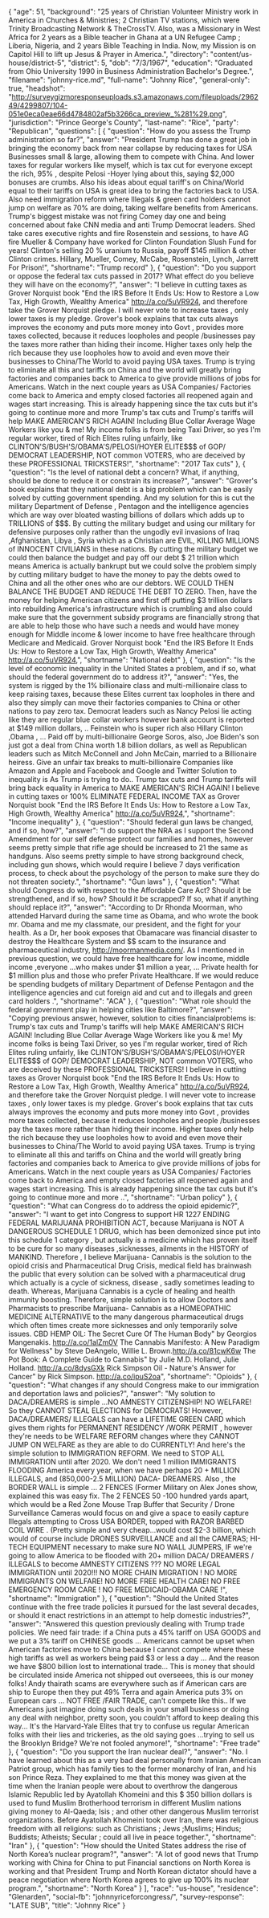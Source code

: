 {
  "age": 51,
  "background": "25 years of Christian Volunteer Ministry work in America in Churches & Ministries; 2 Christian TV stations, which were Trinity Broadcasting Network & TheCrossTV.  Also, was a Missionary in West Africa for 2 years as a Bible teacher in Ghana at a UN Refugee Camp ; Liberia, Nigeria, and 2 years Bible Teaching in India. Now,  my Mission is on Capitol Hill to lift up Jesus & Prayer in America.",
  "directory": "content/us-house/district-5",
  "district": 5,
  "dob": "7/3/1967",
  "education": "Graduated from Ohio University 1990 in Business Administration Bachelor's Degree.",
  "filename": "johnny-rice.md",
  "full-name": "Johnny Rice",
  "general-only": true,
  "headshot": "http://surveygizmoresponseuploads.s3.amazonaws.com/fileuploads/296249/4299807/104-051e0eca0eae66d4784802af5b3266ca_preview_%281%29.png",
  "jurisdiction": "Prince George's County",
  "last-name": "Rice",
  "party": "Republican",
  "questions": [
    {
      "question": "How do you assess the Trump administration so far?",
      "answer": "President Trump has done a great job in bringing the economy back from near collapse by reducing taxes for USA Businesses small & large, allowing them to compete with China. And lower taxes for regular workers like myself, which is tax cut for everyone except the rich, 95% , despite Pelosi -Hoyer lying about this, saying $2,000 bonuses are crumbs.  Also his ideas about equal tariff's on China/World equal to their tariffs on USA is great idea to bring the factories back to USA. Also need immigration reform where Illegals & green card holders cannot jump on welfare as 70% are doing, taking welfare benefits from Americans. Trump's biggest mistake was not firing Comey day one and being concerned about fake CNN media and anti Trump Democrat leaders.  Shed take cares executive rights and fire Rosenstein and sessions, to have AG fire Mueller & Company  have worked for Clinton Foundation Slush Fund for years! Clinton's selling 20 % uranium to Russia, payoff $145 million & other Clinton crimes. Hillary, Mueller, Comey, McCabe, Rosenstein, Lynch, Jarrett For Prison!",
      "shortname": "Trump record"
    },
    {
      "question": "Do you support or oppose the federal tax cuts passed in 2017? What effect do you believe they will have on the economy?",
      "answer": "I believe in cutting taxes as Grover Norquist book \"End the IRS Before It Ends Us: How to Restore a Low Tax, High Growth, Wealthy America\"  http://a.co/5uVR924, and therefore take the Grover Norquist pledge. I will never vote to increase taxes , only lower taxes is my pledge.   Grover's book explains that tax cuts always improves the economy and puts more money into Govt , provides more taxes collected, because it reduces loopholes and people /businesses pay the taxes more rather than hiding their income.  Higher taxes only help the rich because they use loopholes how to avoid and even move their businesses to China/The World to avoid paying USA taxes.  Trump is trying to eliminate all this and tariffs on China and the world will greatly bring factories and companies back to America to give provide millions of jobs for Americans. Watch in the next couple years as USA Companies/ Factories come back to America and empty closed factories all reopened again  and wages start increasing. This is already happening since the tax cuts but it's going to continue more and more Trump's tax cuts and Trump's tariffs will help MAKE AMERICAN'S RICH AGAIN! Including Blue Collar Average Wage Workers like you & me! My income folks is from being Taxi Driver, so yes I'm regular worker, tired of Rich Elites ruling unfairly, like CLINTON'S/BUSH'S/OBAMA'S/PELOSI/HOYER ELITE$$$ of GOP/ DEMOCRAT LEADERSHIP, NOT common VOTERS, who are deceived by these PROFESSIONAL TRICKSTERS!",
      "shortname": "2017 Tax cuts"
    },
    {
      "question": "Is the level of national debt a concern? What, if anything, should be done to reduce it or constrain its increase?",
      "answer": "Grover's book explains that they national debt is a big problem which can be easily solved by cutting government spending. And my solution for this is cut the military Department of Defense , Pentagon and the intelligence agencies which are way over bloated wasting billions of dollars which adds up to TRILLIONS of $$$.  By cutting the military budget and using our military for defensive purposes only rather than the ungodly evil invasions of Iraq ,Afghanistan, Libya , Syria which as a Christian are EVIL, KILLING MILLIONS of INNOCENT CIVILIANS in these nations.   By cutting the military budget we could then balance the budget and pay off our debt  $ 21 trillion which means America is actually bankrupt but we could solve the problem simply by cutting military budget to have the money to pay the debts owed to China and all the other ones who are our debtors. WE COULD THEN BALANCE THE BUDGET AND REDUCE THE DEBT TO ZERO.  Then, have the money for helping American citizens and first off putting $3 trillion dollars into rebuilding America's infrastructure which is crumbling and also could make sure that the government subsidy programs are financially strong that are able to help those who have such a needs and would have money enough for Middle income & lower income to have free healthcare through Medicare and Medicaid.    Grover Norquist book \"End the IRS Before It Ends Us: How to Restore a Low Tax, High Growth, Wealthy America\"  http://a.co/5uVR924,",
      "shortname": "National debt"
    },
    {
      "question": "Is the level of economic inequality in the United States a problem, and if so, what should the federal government do to address it?",
      "answer": "Yes, the system is rigged by the 1% billionaire class and multi-millionaire class to keep raising taxes, because these Elites current tax loopholes in there and also they simply can move their factories companies to China or other nations to pay zero tax. Democrat leaders such as Nancy Pelosi lie acting like they are regular blue collar workers however bank account is reported at $149 million dollars, .. Feinstein who is super rich also Hillary Clinton ,Obama , ... Paid off by multi-billionaire George Soros, also, Joe Biden's son just got a deal from China worth 1.8 billion dollars,  as well as Republican leaders such as Mitch McConnell and John McCain, married to a Billionaire heiress. Give an unfair tax breaks to multi-billionaire Companies like Amazon and Apple and Facebook and Google and Twitter  Solution to inequality is As Trump is trying to do.. Trump tax cuts and Trump tariffs will bring back equality in America to MAKE AMERICAN'S  RICH AGAIN!  I believe in cutting taxes or 100% ELIMINATE FEDERAL INCOME TAX as Grover Norquist book \"End the IRS Before It Ends Us: How to Restore a Low Tax, High Growth, Wealthy America\"  http://a.co/5uVR924,",
      "shortname": "Income inequality"
    },
    {
      "question": "Should federal gun laws be changed, and if so, how?",
      "answer": "I do support the NRA as I support the Second Amendment for our self defense protect our families and homes, however seems pretty simple that rifle age should be increased to 21 the same as handguns.  Also seems pretty simple to have strong background check, including gun shows, which would require I believe 7 days verification process, to check about the psychology of the person to make sure they do not threaten society.",
      "shortname": "Gun laws"
    },
    {
      "question": "What should Congress do with respect to the Affordable Care Act? Should it be strengthened, and if so, how? Should it be scrapped? If so, what if anything should replace it?",
      "answer": "According to Dr Rhonda Moorman, who attended Harvard during the same time as Obama, and who wrote the book mr. Obama and me my classmate, our president, and the fight for your health. As a Dr, her book exposes that Obamacare was financial disaster to destroy the Healthcare System and $$ scam to the insurance and pharmaceutical industry,  http://moormanmedia.com/.   As I mentioned in previous question, we could have free healthcare for low income, middle income ,everyone ...who makes under $1 million a year, ...  Private health for $1 million plus and those who prefer Private Healthcare.  If we would reduce be spending budgets of military Department of Defense Pentagon and the intelligence agencies and cut foreign aid and cut and to illegals and green card holders .",
      "shortname": "ACA"
    },
    {
      "question": "What role should the federal government play in helping cities like Baltimore?",
      "answer": "Copying previous answer, however, solution to cities financialproblems is:  Trump's tax cuts and Trump's tariffs will help MAKE AMERICAN'S RICH AGAIN!   Including Blue Collar Average Wage Workers like you & me! My income folks is  being Taxi Driver, so yes I'm regular worker, tired of Rich Elites ruling unfairly, like CLINTON'S/BUSH'S/OBAMA'S/PELOSI/HOYER ELITE$$$ of GOP/ DEMOCRAT LEADERSHIP, NOT common VOTERS, who are deceived by these PROFESSIONAL TRICKSTERS!           I believe in cutting taxes as Grover Norquist book \"End the IRS Before It Ends Us: How to Restore a Low Tax, High Growth, Wealthy America\"  http://a.co/5uVR924, and therefore take the Grover Norquist pledge. I will never vote to increase taxes , only lower taxes is my pledge.   Grover's book explains that tax cuts always improves the economy and puts more money into Govt , provides more taxes collected, because it reduces loopholes and people /businesses pay the taxes more rather than hiding their income.  Higher taxes only help the rich because they use loopholes how to avoid and even move their businesses to China/The World to avoid paying USA taxes.  Trump is trying to eliminate all this and tariffs on China and the world will greatly bring factories and companies back to America to give provide millions of jobs for Americans. Watch in the next couple years as USA Companies/ Factories come back to America and empty closed factories all reopened again  and wages start increasing. This is already happening since the tax cuts but it's going to continue more and more ..",
      "shortname": "Urban policy"
    },
    {
      "question": "What can Congress do to address the opioid epidemic?",
      "answer": "I want to get into Congress to support HR 1227 ENDING FEDERAL MARIJUANA PROHIBITION ACT, because Marijuana is NOT A DANGEROUS SCHEDULE 1 DRUG, which has been demonized since put into this schedule 1 category , but actually is  a medicine which has proven itself to be cure for so many diseases ,sicknesses, ailments in the HISTORY of MANKIND.   Therefore , I believe Marijuana- Cannabis is the solution to the opioid crisis and Pharmaceutical Drug Crisis, medical field has brainwash the public that every solution can be solved with a pharmaceutical drug which actually is a cycle of sickness, disease , sadly sometimes leading to death. Whereas, Marijuana Cannabis is a cycle of healing and health immunity boosting. Therefore, simple solution is to allow   Doctors and Pharmacists to prescribe Marijuana- Cannabis as a HOMEOPATHIC MEDICINE  ALTERNATIVE to the many dangerous pharmaceutical drugs which often times create more sicknesses and only temporarily solve issues.  CBD HEMP OIL: The Secret Cure Of The Human Body\" by Georgios Mangenakis. http://a.co/1alZm0V  The Cannabis Manifesto: A New Paradigm for Wellness\" by Steve DeAngelo, Willie L. Brown.http://a.co/81cwK6w  The Pot Book: A Complete Guide to Cannabis\" by Julie M.D. Holland, Julie Holland. http://a.co/8dysGXk Rick Simpson Oil - Nature's Answer for Cancer\" by Rick Simpson. http://a.co/ipuS2oa",
      "shortname": "Opioids"
    },
    {
      "question": "What changes if any should Congress make to our immigration and deportation laws and policies?",
      "answer": "My solution to DACA/DREAMERS is simple ...NO AMNESTY CITIZENSHIP! NO WELFARE!  So they CANNOT STEAL ELECTIONS for DEMOCRATS!    However, DACA/DREAMERS/ ILLEGALS can have a LIFETIME  GREEN CARD which gives them rights for PERMANENT RESIDENCY /WORK PERMIT , however they're needs to be WELFARE REFORM changes where they CANNOT JUMP ON WELFARE as they are able to do CURRENTLY!    And here's the simple solution to IMMIGRATION REFORM.  We need to STOP ALL IMMIGRATION until after 2020.  We don't need 1 million IMMIGRANTS FLOODING America every year, when we have perhaps 20 + MILLION ILLEGALS, and (850,000-2.5 MILLION) DACA- DREAMERS.   Also , the BORDER WALL is simple ... 2 FENCES (Former Military on Alex Jones show, explained this was easy fix. The 2 FENCES 50 -100 hundred yards apart, which would be a Red Zone Mouse Trap Buffer that Security / Drone Surveillance Cameras would focus on and give a space to easily capture Illegals attempting to Cross USA BORDER, topped with RAZOR BARBED COIL WIRE .   (Pretty simple and very cheap...would  cost $2-3 billion, which would of course include DRONES SURVEILLANCE and all the  CAMERAS; HI-TECH  EQUIPMENT necessary to make sure NO WALL JUMPERS,    IF we're going to allow America to be flooded with 20+ million DACA/ DREAMERS / ILLEGALS to become AMNESTY CITIZENS ???  NO MORE LEGAL IMMIGRATION until 2020!!!   NO MORE CHAIN MIGRATION ! NO MORE IMMIGRANTS ON WELFARE! NO MORE FREE HEALTH CARE! NO FREE EMERGENCY ROOM CARE ! NO FREE MEDICAID-OBAMA CARE !",
      "shortname": "Immigration"
    },
    {
      "question": "Should the United States continue with the free trade policies it pursued for the last several decades, or should it enact restrictions in an attempt to help domestic industries?",
      "answer": "Answered this question previously dealing with Trump trade policies.  We need fair trade:  if a China puts a 45% tariff on USA GOODS and we put a 3% tariff on CHINESE goods ... Americans cannot be upset when American factories move to China because I cannot compete where these high tariffs as well as workers being paid $3 or less a day ... And the reason we have $800 billion lost to international trade... This is money that should be circulated inside America not shipped out overseees, this is our money folks! Andy thairath scams are everywhere such as if American cars are ship to Europe then they put 49% Terra and again America puts 3% on European cars ...  NOT FREE /FAIR TRADE, can't compete like this..   If we Americans just imagine doing such deals in your small business or doing any deal with neighbor, pretty soon, you couldn't afford to keep dealing this way... It's the Harvard-Yale Elites that try to confuse us regular American folks with their lies and trickeries, as the old saying goes ...trying to sell us the Brooklyn Bridge?  We're not fooled anymore!",
      "shortname": "Free trade"
    },
    {
      "question": "Do you support the Iran nuclear deal?",
      "answer": "No. I have learned about this as a very bad deal personally from Iranian American Patriot group, which has family ties to the former monarchy of Iran,  and his son Prince Reza.   They explained to me that this money was given at the time when the Iranian people were about to overthrow the dangerous Islamic Republic led by Ayatollah Khomeini and this $ 350 billion dollars is used to fund Muslim Brotherhood terrorism in different Muslim nations giving money to Al-Qaeda; Isis ; and other other dangerous Muslim terrorist organizations.   Before Ayatollah Khomeini took over Iran, there was religious freedom with all religions: such as Christians ; Jews ;Muslims; Hindus; Buddists; Atheists; Secular ; could all live in peace together.",
      "shortname": "Iran"
    },
    {
      "question": "How should the United States address the rise of North Korea’s nuclear program?",
      "answer": "A lot of good news that Trump working with China for China to put Financial sanctions on North Korea is working and that President Trump and North Korean dictator should have a peace negotiation where North Korea agrees to give up 100% its nuclear program.",
      "shortname": "North Korea"
    }
  ],
  "race": "us-house",
  "residence": "Glenarden",
  "social-fb": "johnnyriceforcongress/",
  "survey-response": "LATE SUB",
  "title": "Johnny Rice"
}
